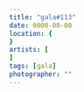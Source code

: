 ```yaml
---
title: "gala#113"
date: 0000-00-00
location: {
}
artists: [
]
tags: [gala]
photographer: ""
---
```

